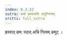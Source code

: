 ```yaml
---
index: 8.3.32
sutra: ङमो ह्रस्वादचि ङमुण्नित्यम्
vritti: full_sutra
---
```


 ह्रस्वात् ङम: पदात् अचि नित्यम् ङमुट् ।